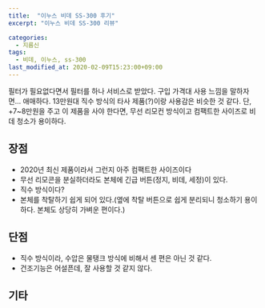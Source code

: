 ```yaml
---
title:  "이누스 비데 SS-300 후기"
excerpt: "이누스 비데 SS-300 리뷰"

categories:
  - 지름신
tags:
  - 비데, 이누스, ss-300
last_modified_at: 2020-02-09T15:23:00+09:00
---
```


필터가 필요없다면서 필터를 하나 서비스로 받았다. 구입 가격대 사용 느낌을 말하자면... 애매하다.
13만원대 직수 방식의 타사 제품(?)이랑 사용감은 비슷한 것 같다.
단, +7~8만원을 주고 이 제품을 사야 한다면, 무선 리모컨 방식이고 컴팩트한 사이즈로 비데 청소가 용이하다.

## 장점
* 2020년 최신 제품이라서 그런지 아주 컴팩트한 사이즈이다
* 무선 리모콘을 분실하더라도 본체에 긴급 버튼(정지, 비데, 세정)이 있다.
* 직수 방식이다?
* 본체를 착탈하기 쉽게 되어 있다.(옆에 착탈 버튼으로 쉽게 분리되니 청소하기 용이하다. 본체도 상당히 가벼운 편이다.)

## 단점
* 직수 방식이라, 수압은 물탱크 방식에 비해서 센 편은 아닌 것 같다.
* 건조기능은 어설픈데, 잘 사용할 것 같지 않다.

## 기타
